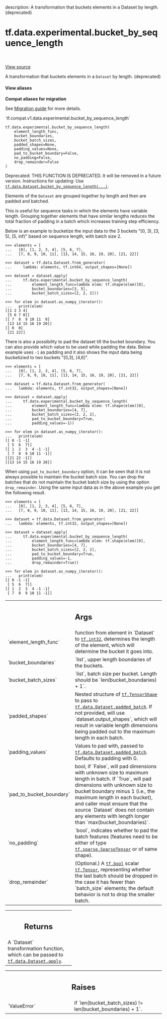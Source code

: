 description: A transformation that buckets elements in a Dataset by length. (deprecated)

<div itemscope itemtype="http://developers.google.com/ReferenceObject">
<meta itemprop="name" content="tf.data.experimental.bucket_by_sequence_length" />
<meta itemprop="path" content="Stable" />
</div>

# tf.data.experimental.bucket_by_sequence_length

<!-- Insert buttons and diff -->

<table class="tfo-notebook-buttons tfo-api nocontent" align="left">

</table>

<a target="_blank" class="external" href="/code/stable/tensorflow/python/data/experimental/ops/grouping.py">View source</a>



A transformation that buckets elements in a `Dataset` by length. (deprecated)

<section class="expandable">
  <h4 class="showalways">View aliases</h4>
  <p>
<b>Compat aliases for migration</b>
<p>See
<a href="https://www.tensorflow.org/guide/migrate">Migration guide</a> for
more details.</p>
<p>`tf.compat.v1.data.experimental.bucket_by_sequence_length`</p>
</p>
</section>

<pre class="devsite-click-to-copy prettyprint lang-py tfo-signature-link">
<code>tf.data.experimental.bucket_by_sequence_length(
    element_length_func,
    bucket_boundaries,
    bucket_batch_sizes,
    padded_shapes=None,
    padding_values=None,
    pad_to_bucket_boundary=False,
    no_padding=False,
    drop_remainder=False
)
</code></pre>



<!-- Placeholder for "Used in" -->

Deprecated: THIS FUNCTION IS DEPRECATED. It will be removed in a future version.
Instructions for updating:
Use <a href="../../../tf/data/Dataset.md#bucket_by_sequence_length"><code>tf.data.Dataset.bucket_by_sequence_length(...)</code></a>.

Elements of the `Dataset` are grouped together by length and then are padded
and batched.

This is useful for sequence tasks in which the elements have variable length.
Grouping together elements that have similar lengths reduces the total
fraction of padding in a batch which increases training step efficiency.

Below is an example to bucketize the input data to the 3 buckets
"[0, 3), [3, 5), [5, inf)" based on sequence length, with batch size 2.

```
>>> elements = [
...   [0], [1, 2, 3, 4], [5, 6, 7],
...   [7, 8, 9, 10, 11], [13, 14, 15, 16, 19, 20], [21, 22]]
```

```
>>> dataset = tf.data.Dataset.from_generator(
...     lambda: elements, tf.int64, output_shapes=[None])
```

```
>>> dataset = dataset.apply(
...     tf.data.experimental.bucket_by_sequence_length(
...         element_length_func=lambda elem: tf.shape(elem)[0],
...         bucket_boundaries=[3, 5],
...         bucket_batch_sizes=[2, 2, 2]))
```

```
>>> for elem in dataset.as_numpy_iterator():
...   print(elem)
[[1 2 3 4]
 [5 6 7 0]]
[[ 7  8  9 10 11  0]
 [13 14 15 16 19 20]]
[[ 0  0]
 [21 22]]
```

There is also a possibility to pad the dataset till the bucket boundary.
You can also provide which value to be used while padding the data.
Below example uses `-1` as padding and it also shows the input data
being bucketizied to two buckets "[0,3], [4,6]".

```
>>> elements = [
...   [0], [1, 2, 3, 4], [5, 6, 7],
...   [7, 8, 9, 10, 11], [13, 14, 15, 16, 19, 20], [21, 22]]
```

```
>>> dataset = tf.data.Dataset.from_generator(
...   lambda: elements, tf.int32, output_shapes=[None])
```

```
>>> dataset = dataset.apply(
...     tf.data.experimental.bucket_by_sequence_length(
...         element_length_func=lambda elem: tf.shape(elem)[0],
...         bucket_boundaries=[4, 7],
...         bucket_batch_sizes=[2, 2, 2],
...         pad_to_bucket_boundary=True,
...         padding_values=-1))
```

```
>>> for elem in dataset.as_numpy_iterator():
...   print(elem)
[[ 0 -1 -1]
 [ 5  6  7]]
[[ 1  2  3  4 -1 -1]
 [ 7  8  9 10 11 -1]]
[[21 22 -1]]
[[13 14 15 16 19 20]]
```

When using `pad_to_bucket_boundary` option, it can be seen that it is
not always possible to maintain the bucket batch size.
You can drop the batches that do not maintain the bucket batch size by
using the option `drop_remainder`. Using the same input data as in the
above example you get the following result.

```
>>> elements = [
...   [0], [1, 2, 3, 4], [5, 6, 7],
...   [7, 8, 9, 10, 11], [13, 14, 15, 16, 19, 20], [21, 22]]
```

```
>>> dataset = tf.data.Dataset.from_generator(
...   lambda: elements, tf.int32, output_shapes=[None])
```

```
>>> dataset = dataset.apply(
...     tf.data.experimental.bucket_by_sequence_length(
...         element_length_func=lambda elem: tf.shape(elem)[0],
...         bucket_boundaries=[4, 7],
...         bucket_batch_sizes=[2, 2, 2],
...         pad_to_bucket_boundary=True,
...         padding_values=-1,
...         drop_remainder=True))
```

```
>>> for elem in dataset.as_numpy_iterator():
...   print(elem)
[[ 0 -1 -1]
 [ 5  6  7]]
[[ 1  2  3  4 -1 -1]
 [ 7  8  9 10 11 -1]]
```

<!-- Tabular view -->
 <table class="responsive fixed orange">
<colgroup><col width="214px"><col></colgroup>
<tr><th colspan="2"><h2 class="add-link">Args</h2></th></tr>

<tr>
<td>
`element_length_func`
</td>
<td>
function from element in `Dataset` to <a href="../../../tf.md#int32"><code>tf.int32</code></a>,
determines the length of the element, which will determine the bucket it
goes into.
</td>
</tr><tr>
<td>
`bucket_boundaries`
</td>
<td>
`list<int>`, upper length boundaries of the buckets.
</td>
</tr><tr>
<td>
`bucket_batch_sizes`
</td>
<td>
`list<int>`, batch size per bucket. Length should be
`len(bucket_boundaries) + 1`.
</td>
</tr><tr>
<td>
`padded_shapes`
</td>
<td>
Nested structure of <a href="../../../tf/TensorShape.md"><code>tf.TensorShape</code></a> to pass to
<a href="../../../tf/data/Dataset.md#padded_batch"><code>tf.data.Dataset.padded_batch</code></a>. If not provided, will use
`dataset.output_shapes`, which will result in variable length dimensions
being padded out to the maximum length in each batch.
</td>
</tr><tr>
<td>
`padding_values`
</td>
<td>
Values to pad with, passed to
<a href="../../../tf/data/Dataset.md#padded_batch"><code>tf.data.Dataset.padded_batch</code></a>. Defaults to padding with 0.
</td>
</tr><tr>
<td>
`pad_to_bucket_boundary`
</td>
<td>
bool, if `False`, will pad dimensions with unknown
size to maximum length in batch. If `True`, will pad dimensions with
unknown size to bucket boundary minus 1 (i.e., the maximum length in each
bucket), and caller must ensure that the source `Dataset` does not contain
any elements with length longer than `max(bucket_boundaries)`.
</td>
</tr><tr>
<td>
`no_padding`
</td>
<td>
`bool`, indicates whether to pad the batch features (features
need to be either of type <a href="../../../tf/sparse/SparseTensor.md"><code>tf.sparse.SparseTensor</code></a> or of same shape).
</td>
</tr><tr>
<td>
`drop_remainder`
</td>
<td>
(Optional.) A <a href="../../../tf.md#bool"><code>tf.bool</code></a> scalar <a href="../../../tf/Tensor.md"><code>tf.Tensor</code></a>, representing
whether the last batch should be dropped in the case it has fewer than
`batch_size` elements; the default behavior is not to drop the smaller
batch.
</td>
</tr>
</table>



<!-- Tabular view -->
 <table class="responsive fixed orange">
<colgroup><col width="214px"><col></colgroup>
<tr><th colspan="2"><h2 class="add-link">Returns</h2></th></tr>
<tr class="alt">
<td colspan="2">
A `Dataset` transformation function, which can be passed to
<a href="../../../tf/data/Dataset.md#apply"><code>tf.data.Dataset.apply</code></a>.
</td>
</tr>

</table>



<!-- Tabular view -->
 <table class="responsive fixed orange">
<colgroup><col width="214px"><col></colgroup>
<tr><th colspan="2"><h2 class="add-link">Raises</h2></th></tr>

<tr>
<td>
`ValueError`
</td>
<td>
if `len(bucket_batch_sizes) != len(bucket_boundaries) + 1`.
</td>
</tr>
</table>

